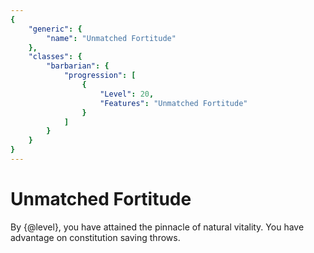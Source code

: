 ```yaml
---
{
	"generic": {
		"name": "Unmatched Fortitude"
	},
	"classes": {
		"barbarian": {
			"progression": [
				{
					"Level": 20,
					"Features": "Unmatched Fortitude"
				}
			]
		}
	}
}
---
```

# Unmatched Fortitude
By {@level}, you have attained the pinnacle of natural vitality.
You have advantage on constitution saving throws.
